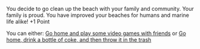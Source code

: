 You decide to go clean up the beach with your family and community. Your family is proud. You have improved your beaches for humans and marine life alike!
+1 Point

You can either:
[Go home and play some video games with friends](https://water.lionislost.com/underconstruction) or [Go home, drink a bottle of coke, and then throw it in the trash](https://water.lionislost.com/underconstruction)
